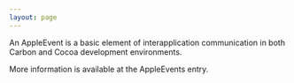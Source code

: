 ```yaml
---
layout: page
---
```


An AppleEvent is a basic element of interapplication communication in both Carbon and Cocoa development environments. 

More information is available at the AppleEvents entry.
